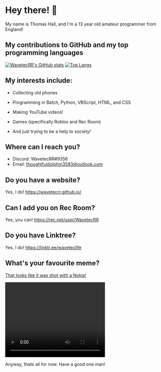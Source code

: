 # Hey there! 👋

My name is Thomas Hall, and I'm a 13 year old amateur programmer from England!

## My contributions to GitHub and my top programming languages

[![WavetecRR's GitHub stats](https://github-readme-stats.vercel.app/api?username=wavetecrr)](https://github.com/anuraghazra/github-readme-stats)    [![Top Langs](https://github-readme-stats.vercel.app/api/top-langs/?username=wavetecrr&hide_progress=false)](https://github.com/anuraghazra/github-readme-stats)

## My interests include: 

- Collecting old phones

- Programming in Batch, Python, VBScript, HTML, and CSS

- Making YouTube videos!

- Games (specifically Roblox and Rec Room)

- And just trying to be a help to society!

## Where can I reach you?
- Discord: WavetecRR#9356 
- Email: thoughtfuldolphin3583@outlook.com

## Do you have a website?

Yes, I do! https://wavetecrr.github.io/

## Can I add you on Rec Room?

Yes, you can! https://rec.net/user/WavetecRR

## Do you have Linktree?

Yes, I do! https://linktr.ee/waveteclife

## What's your favourite meme?

[That looks like it was shot with a Nokia!](/nokia.mp4)

<video width="320" height="240" controls>
  <source src="https://wavetecrr.github.io/nokia.mp4" type="video/mp4">
</video>

Anyway, thats all for now. Have a good one man!
